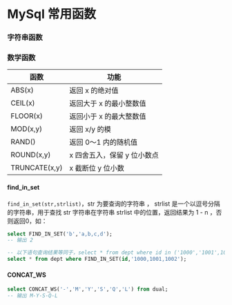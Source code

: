 # MySql 常用函数

### 字符串函数



### 数学函数

| 函数          | 功能                        |
| ------------- | --------------------------- |
| ABS(x)        | 返回 x 的绝对值             |
| CEIL(x)       | 返回大于 x 的最小整数值     |
| FLOOR(x)      | 返回小于 x 的最大整数值     |
| MOD(x,y)      | 返回 x/y 的模               |
| RAND()        | 返回 0～1 内的随机值        |
| ROUND(x,y)    | x 四舍五入，保留 y 位小数点 |
| TRUNCATE(x,y) | x 截断位 y 位小数           |





#### find_in_set

`find_in_set(str,strlist)`，str 为要查询的字符串 ， strlist 是一个以逗号分隔的字符串，用于查找 str 字符串在字符串 strlist 中的位置，返回结果为 1 - n ，否则返回0，如：

```sql
select FIND_IN_SET('b','a,b,c,d'); 
-- 输出 2

-- 以下语句查询结果等同于，select * from dept where id in ('1000','1001',1002')
select * from dept where FIND_IN_SET(id,'1000,1001,1002'); 
```





#### CONCAT_WS

```sql
select CONCAT_WS('-','M','Y','S','Q','L') from dual; 
-- 输出 M-Y-S-Q-L
```



















